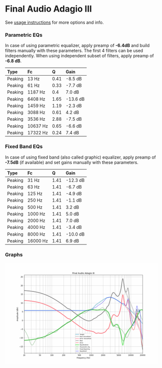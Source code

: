 # Final Audio Adagio III
See [usage instructions](https://github.com/jaakkopasanen/AutoEq#usage) for more options and info.

### Parametric EQs
In case of using parametric equalizer, apply preamp of **-6.4dB** and build filters manually
with these parameters. The first 4 filters can be used independently.
When using independent subset of filters, apply preamp of **-6.8 dB**.

| Type    | Fc       |    Q | Gain     |
|:--------|:---------|:-----|:---------|
| Peaking | 13 Hz    | 0.41 | -8.5 dB  |
| Peaking | 61 Hz    | 0.33 | -7.7 dB  |
| Peaking | 1187 Hz  | 0.4  | 7.0 dB   |
| Peaking | 6408 Hz  | 1.65 | -13.6 dB |
| Peaking | 1459 Hz  | 1.19 | -2.3 dB  |
| Peaking | 3088 Hz  | 0.61 | 4.2 dB   |
| Peaking | 3536 Hz  | 2.88 | -7.5 dB  |
| Peaking | 10637 Hz | 0.65 | -6.6 dB  |
| Peaking | 17322 Hz | 0.24 | 7.4 dB   |

### Fixed Band EQs
In case of using fixed band (also called graphic) equalizer, apply preamp of **-7.5dB**
(if available) and set gains manually with these parameters.

| Type    | Fc       |    Q | Gain     |
|:--------|:---------|:-----|:---------|
| Peaking | 31 Hz    | 1.41 | -12.3 dB |
| Peaking | 63 Hz    | 1.41 | -6.7 dB  |
| Peaking | 125 Hz   | 1.41 | -4.9 dB  |
| Peaking | 250 Hz   | 1.41 | -1.1 dB  |
| Peaking | 500 Hz   | 1.41 | 3.2 dB   |
| Peaking | 1000 Hz  | 1.41 | 5.0 dB   |
| Peaking | 2000 Hz  | 1.41 | 7.0 dB   |
| Peaking | 4000 Hz  | 1.41 | -3.4 dB  |
| Peaking | 8000 Hz  | 1.41 | -10.0 dB |
| Peaking | 16000 Hz | 1.41 | 6.9 dB   |

### Graphs
![](./Final%20Audio%20Adagio%20III.png)